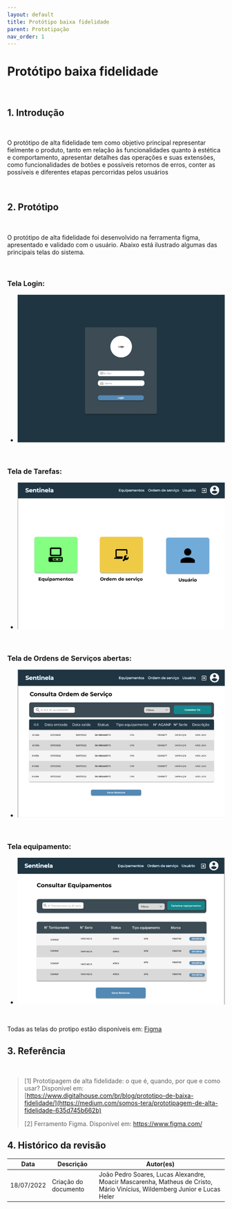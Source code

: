 ```yaml
---
layout: default
title: Protótipo baixa fidelidade
parent: Prototipação
nav_order: 1
---
```


# Protótipo baixa fidelidade

<br>

## 1. Introdução

<br>

<p>
O protótipo de alta fidelidade tem como objetivo principal representar fielmente o produto, tanto em relação às funcionalidades quanto à estética e comportamento, apresentar detalhes das operações e suas extensões, como funcionalidades de botões e possíveis retornos de erros, conter as possíveis e diferentes etapas percorridas pelos usuários
</p>

<br>

## 2. Protótipo

<br>

O protótipo de alta fidelidade foi desenvolvido na ferramenta figma, apresentado e validado com o usuário. Abaixo está ilustrado algumas das principais telas do sistema.

<br>

### Tela Login:
-   ![Tela Login](../../assets/images/prototipo-alta-fidelidade/tela-login.png)

<br>

### Tela de Tarefas:
- ![Tela de Tarefas](../../assets/images/prototipo-alta-fidelidade/tela-tarefas.png)

<br>

### Tela de Ordens de Serviços abertas:
- ![Tela Ordens de serviços abertas](../../assets/images/prototipo-alta-fidelidade/tela-ordem-servicos.png)

<br>

### Tela equipamento:
- ![Tela  equipamento](../../assets/images/prototipo-alta-fidelidade/tela-equipamento.png)

<br>

Todas as telas do protipo estão disponíveis em: 
[Figma](https://www.figma.com/file/JTsTpcNziovScbWZ1ts1q1/Untitled?node-id=69%3A2)

## 3. Referência

<br>

> [1] Prototipagem de alta fidelidade: o que é, quando, por que e como usar? Disponível em: [https://www.digitalhouse.com/br/blog/prototipo-de-baixa-fidelidade/](https://medium.com/somos-tera/prototipagem-de-alta-fidelidade-635d745b662b)
>
> [2] Ferramento Figma. Disponível em: https://www.figma.com/

## 4. Histórico da revisão

|**Data**|**Descrição**|**Autor(es)**|
|--------|-------------|-------------|
|18/07/2022|Criação do documento| João Pedro Soares, Lucas Alexandre, Moacir Mascarenha, Matheus de Cristo, Mário Vinícius, Wildemberg Junior e Lucas Heler|

